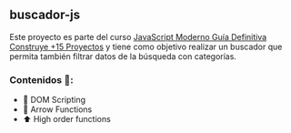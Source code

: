 ﻿## buscador-js

Este proyecto es parte del curso [JavaScript Moderno Guía Definitiva Construye +15 Proyectos](https://www.udemy.com/course/javascript-moderno-guia-definitiva-construye-10-proyectos/) y tiene como objetivo realizar un buscador que permita también filtrar datos de la búsqueda con categorías.

### Contenidos 🔑:

 - 📄 DOM Scripting
 - 🏹 Arrow Functions
 - ⬆️ High order functions
